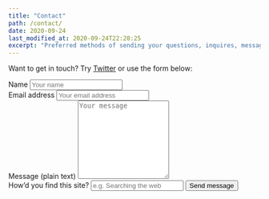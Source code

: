 ```yaml
---
title: "Contact"
path: /contact/
date: 2020-09-24
last_modified_at: 2020-09-24T22:20:25
excerpt: "Preferred methods of sending your questions, inquires, messages, and love letters to me."
---
```


Want to get in touch? Try [Twitter](https://twitter.com/griff_rees) or use the form below:

<!--
<form
 class="form-group"
 name="contact"
 method="POST"
 netlify
 netlify-honeypot="bot-field">
  <input type="hidden" name="bot-field" aria-hidden="true" />
  <input type="hidden" name="form-name" value="contact" />
  <div>
    <label for="name">Name
      <input
      name="name"
      type="text"
      spellcheck="false"
      maxlength="255"
      required
      title="Your name, however you'd like it written." />
      placeholder="Your name"
    </label>
  </div>
  <div>
    <label for="email">Email address
      <input
      required
      type="email"
      name="email"
      placeholder="Email"
      id="email"
      maxlenght="255"
      spellcheck="false"
      title="An email address to reply to, maximum 255 characters." />
    </label>
  </div>
  <div>
    <label for="message">Message
      <textarea name="message" spellcheck="true" rows="10"
      required title="Your message, currently only plain text allowed!" /></textarea>
    </label>
  </div>
  <div>
    <label for="referral">How&rsquo;d you hear about my website?
      <input name="referral" type="text" maxlength="255"
      placeholder="e.g. Searching the web" />
    </label>
  </div>
  <button class="btn submit" type="submit">Send message</button>
</form>

-->

<form class="form-group"
      name="contact"
      method="POST"
      netlify
      netlify-honeypot="bot-field"
      action="/contact/thanks">
  <input type="hidden" name="bot-field" aria-hidden="true" />
  <input type="hidden" name="form-name" value="contact" />
  <div>
    <label for="name">Name
      <input
       required
       name="name"
       type="text"
       spellcheck="false"
       maxlength="255"
       placeholder="Your name"
       />
    </label>
  </div>
  <div>
    <label for="email">Email address
      <input
       required
       name="email"
       type="email"
       placeholder="Your email address"
       id="email"
       maxlenght="255"
       spellcheck="false"
       title="An email address to reply to, maximum 255 characters."
       />
    </label>
  </div>
  <div>
    <label for="message">Message (plain text)
      <textarea
       required
       name="message"
       spellcheck="true"
       rows="10"
       placeholder="Your message"
       /></textarea>
    </label>
  </div>
  <div>
    <label for="referral">How&rsquo;d you find this site?
      <input
       name="referral"
       type="text"
       maxlength="255"
       placeholder="e.g. Searching the web"
       />
    </label>
  <button
    class="btn submit"
    type="submit"
    >Send message</button>
</form>
